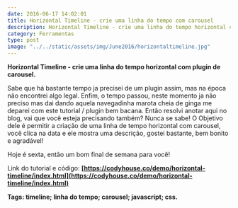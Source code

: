 ```yaml
---
date: 2016-06-17 14:02:01
title: Horizontal Timeline - crie uma linha do tempo com carousel
description: Horizontal Timeline - crie uma linha do tempo horizontal com plugin de carousel.
category: Ferramentas
type: post
image: "../../static/assets/img/June2016/horizontaltimeline.jpg"
---
```


**Horizontal Timeline - crie uma linha do tempo horizontal com plugin de carousel.**

Sabe que há bastante tempo ja precisei de um plugin assim, mas na época não encontrei algo legal. Enfim, o tempo passou, neste momento ja não preciso mas dai dando aquela navegadinha marota cheia de ginga me deparei com este tutorial / plugin bem bacana. Então resolvi anotar aqui no blog, vai que você esteja precisando também? Nunca se sabe! O Objetivo dele é permitir a criação de uma linha de tempo horizontal com carousel, você clica na data e ele mostra uma descrição, gostei bastante, bem bonito e agradável!

Hoje é sexta, então um bom final de semana para você!

Link do tutorial e código: **[https://codyhouse.co/demo/horizontal-timeline/index.html](https://codyhouse.co/demo/horizontal-timeline/index.html)**

**Tags: timeline; linha do tempo; carousel; javascript; css.**
